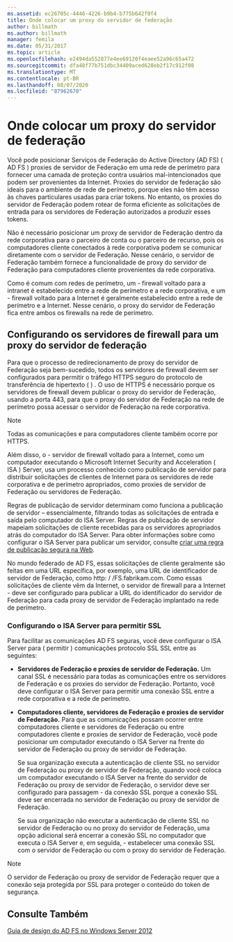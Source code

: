 ```yaml
---
ms.assetid: ec26705c-4446-4226-b9b4-b775b642f0f4
title: Onde colocar um proxy do servidor de federação
author: billmath
ms.author: billmath
manager: femila
ms.date: 05/31/2017
ms.topic: article
ms.openlocfilehash: e2494da552877e4ee69120f4eaee52a96c65a472
ms.sourcegitcommit: dfa48f77b751dbc34409aced628eb2f17c912f08
ms.translationtype: MT
ms.contentlocale: pt-BR
ms.lasthandoff: 08/07/2020
ms.locfileid: "87962670"
---
```

# <a name="where-to-place-a-federation-server-proxy"></a>Onde colocar um proxy do servidor de federação

Você pode posicionar Serviços de Federação do Active Directory (AD FS) \( AD FS \) proxies de servidor de Federação em uma rede de perímetro para fornecer uma camada de proteção contra usuários mal-intencionados que podem ser provenientes da Internet. Proxies do servidor de federação são ideais para o ambiente de rede de perímetro, porque eles não têm acesso às chaves particulares usadas para criar tokens. No entanto, os proxies do servidor de Federação podem rotear de forma eficiente as solicitações de entrada para os servidores de Federação autorizados a produzir esses tokens.

Não é necessário posicionar um proxy de servidor de Federação dentro da rede corporativa para o parceiro de conta ou o parceiro de recurso, pois os computadores cliente conectados à rede corporativa podem se comunicar diretamente com o servidor de Federação. Nesse cenário, o servidor de Federação também fornece a funcionalidade de proxy do servidor de Federação para computadores cliente provenientes da rede corporativa.

Como é comum com redes de perímetro, um \- firewall voltado para a intranet é estabelecido entre a rede de perímetro e a rede corporativa, e um \- firewall voltado para a Internet é geralmente estabelecido entre a rede de perímetro e a Internet. Nesse cenário, o proxy do servidor de Federação fica entre ambos os firewalls na rede de perímetro.

## <a name="configuring-your-firewall-servers-for-a-federation-server-proxy"></a>Configurando os servidores de firewall para um proxy do servidor de federação
Para que o processo de redirecionamento de proxy do servidor de Federação seja bem-sucedido, todos os servidores de firewall devem ser configurados para permitir o tráfego HTTPS seguro do protocolo de transferência de hipertexto \( \) . O uso de HTTPS é necessário porque os servidores de firewall devem publicar o proxy do servidor de Federação, usando a porta 443, para que o proxy do servidor de Federação na rede de perímetro possa acessar o servidor de Federação na rede corporativa.

> [!NOTE]
> Todas as comunicações e para computadores cliente também ocorre por HTTPS.

Além disso, o \- servidor de firewall voltado para a Internet, como um computador executando o Microsoft Internet Security and Acceleration \( ISA \) Server, usa um processo conhecido como publicação de servidor para distribuir solicitações de clientes de Internet para os servidores de rede corporativa e de perímetro apropriados, como proxies de servidor de Federação ou servidores de Federação.

Regras de publicação de servidor determinam como funciona a publicação de servidor – essencialmente, filtrando todas as solicitações de entrada e saída pelo computador do ISA Server. Regras de publicação de servidor mapeiam solicitações de cliente recebidas para os servidores apropriados atrás do computador do ISA Server. Para obter informações sobre como configurar o ISA Server para publicar um servidor, consulte [criar uma regra de publicação segura na Web](https://go.microsoft.com/fwlink/?LinkId=75182).

No mundo federado de AD FS, essas solicitações de cliente geralmente são feitas em uma URL específica, por exemplo, uma URL de identificador de servidor de Federação, como http: \/ /FS.fabrikam.com. Como essas solicitações de cliente vêm da Internet, o servidor de firewall para a Internet \- deve ser configurado para publicar a URL do identificador do servidor de Federação para cada proxy de servidor de Federação implantado na rede de perímetro.

### <a name="configuring-isa-server-to-allow-ssl"></a>Configurando o ISA Server para permitir SSL
Para facilitar as comunicações AD FS seguras, você deve configurar o ISA Server para \( permitir \) comunicações protocolo SSL SSL entre as seguintes:

-   **Servidores de Federação e proxies de servidor de Federação.** Um canal SSL é necessário para todas as comunicações entre os servidores de Federação e os proxies do servidor de Federação. Portanto, você deve configurar o ISA Server para permitir uma conexão SSL entre a rede corporativa e a rede de perímetro.

-   **Computadores cliente, servidores de Federação e proxies de servidor de Federação.** Para que as comunicações possam ocorrer entre computadores cliente e servidores de Federação ou entre computadores cliente e proxies de servidor de Federação, você pode posicionar um computador executando o ISA Server na frente do servidor de Federação ou proxy de servidor de Federação.

    Se sua organização executa a autenticação de cliente SSL no servidor de Federação ou proxy de servidor de Federação, quando você coloca um computador executando o ISA Server na frente do servidor de Federação ou proxy de servidor de Federação, o servidor deve ser configurado para passagem \- da conexão SSL porque a conexão SSL deve ser encerrada no servidor de Federação ou proxy de servidor de Federação.

    Se sua organização não executar a autenticação de cliente SSL no servidor de Federação ou no proxy do servidor de Federação, uma opção adicional será encerrar a conexão SSL no computador que executa o ISA Server e, em seguida, \- estabelecer uma conexão SSL com o servidor de Federação ou com o proxy do servidor de Federação.

> [!NOTE]
> O servidor de Federação ou proxy de servidor de Federação requer que a conexão seja protegida por SSL para proteger o conteúdo do token de segurança.

## <a name="see-also"></a>Consulte Também
[Guia de design do AD FS no Windows Server 2012](AD-FS-Design-Guide-in-Windows-Server-2012.md)
